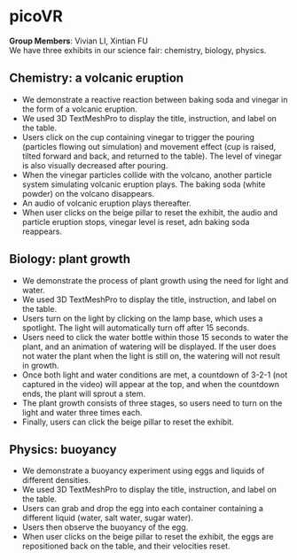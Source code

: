 # picoVR
**Group Members**: Vivian LI, Xintian FU\
We have three exhibits in our science fair: chemistry, biology, physics.
## Chemistry: a volcanic eruption
- We demonstrate a reactive reaction between baking soda and vinegar in the form of a volcanic eruption.
- We used 3D TextMeshPro to display the title, instruction, and label on the table.
- Users click on the cup containing vinegar to trigger the pouring (particles flowing out simulation) and movement effect (cup is raised, tilted forward and back, and returned to the table). The level of vinegar is also visually decreased after pouring.
- When the vinegar particles collide with the volcano, another particle system simulating volcanic eruption plays. The baking soda (white powder) on the volcano disappears.
- An audio of volcanic eruption plays thereafter. 
- When user clicks on the beige pillar to reset the exhibit, the audio and particle eruption stops, vinegar level is reset, adn baking soda reappears.

## Biology: plant growth
- We demonstrate the process of plant growth using the need for light and water.
- We used 3D TextMeshPro to display the title, instruction, and label on the table.
- Users turn on the light by clicking on the lamp base, which uses a spotlight. The light will automatically turn off after 15 seconds.
- Users need to click the water bottle within those 15 seconds to water the plant, and an animation of watering will be displayed. If the user does not water the plant when the light is still on, the watering will not result in growth.
- Once both light and water conditions are met, a countdown of 3-2-1 (not captured in the video) will appear at the top, and when the countdown ends, the plant will sprout a stem.
- The plant growth consists of three stages, so users need to turn on the light and water three times each.
- Finally, users can click the beige pillar to reset the exhibit.

## Physics: buoyancy
- We demonstrate a buoyancy experiment using eggs and liquids of different densities.
- We used 3D TextMeshPro to display the title, instruction, and label on the table.
- Users can grab and drop the egg into each container containing a different liquid (water, salt water, sugar water).
- Users then observe the buoyancy of the egg. 
- When user clicks on the beige pillar to reset the exhibit, the eggs are repositioned back on the table, and their velocities reset.

